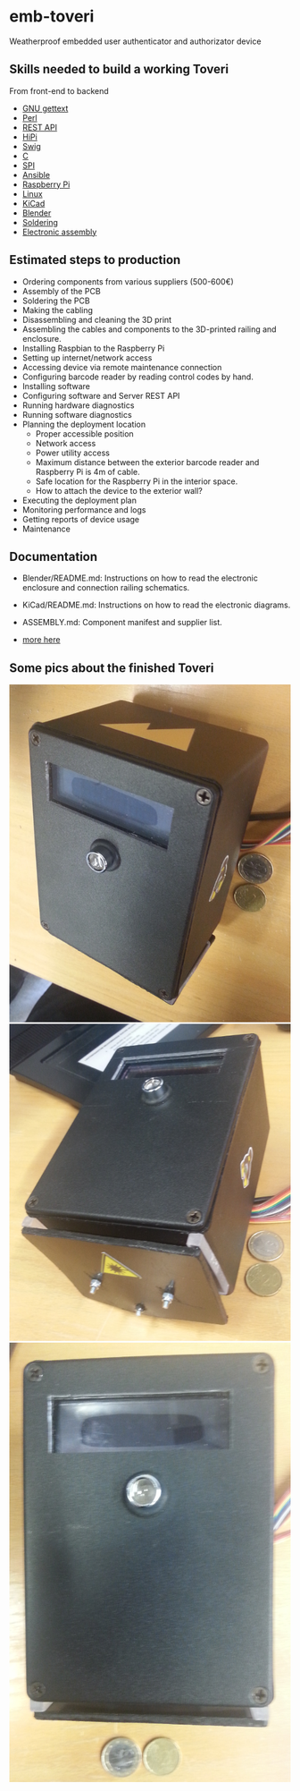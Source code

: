 # emb-toveri
Weatherproof embedded user authenticator and authorizator device

## Skills needed to build a working Toveri

From front-end to backend

- [GNU gettext](https://www.gnu.org/software/gettext/)
- [Perl](https://www.perl.org/)
- [REST API](http://www.restapitutorial.com/)
- [HiPi](http://raspberrypi.znix.com/hipidocs/)
- [Swig](http://www.swig.org/papers/Perl98/swigperl.htm)
- [C](http://www.cprogramming.com/)
- [SPI](https://en.wikipedia.org/wiki/Serial_Peripheral_Interface_Bus)
- [Ansible](http://docs.ansible.com/)
- [Raspberry Pi](https://www.raspberrypi.org/)
- [Linux](https://www.linuxfoundation.org/)
- [KiCad](http://kicad-pcb.org/)
- [Blender](https://www.blender.org/)
- [Soldering](https://www.youtube.com/watch?v=vIT4ra6Mo0s)
- [Electronic assembly](https://duckduckgo.com/?q=genuino+starter+kit&t=canonical&ia=products)

## Estimated steps to production

* Ordering components from various suppliers (500-600€)
* Assembly of the PCB
* Soldering the PCB
* Making the cabling
* Disassembling and cleaning the 3D print
* Assembling the cables and components to the 3D-printed railing and enclosure.
* Installing Raspbian to the Raspberry Pi
* Setting up internet/network access
* Accessing device via remote maintenance connection
* Configuring barcode reader by reading control codes by hand.
* Installing software
* Configuring software and Server REST API
* Running hardware diagnostics
* Running software diagnostics
* Planning the deployment location
  - Proper accessible position
  - Network access
  - Power utility access
  - Maximum distance between the exterior barcode reader and Raspberry Pi is 4m of cable.
  - Safe location for the Raspberry Pi in the interior space.
  - How to attach the device to the exterior wall?
* Executing the deployment plan
* Monitoring performance and logs
* Getting reports of device usage
* Maintenance

## Documentation

* Blender/README.md: Instructions on how to read the electronic enclosure and connection railing schematics.

* KiCad/README.md: Instructions on how to read the electronic diagrams.

* ASSEMBLY.md: Component manifest and supplier list.

* [more here](Documents/)




## Some pics about the finished Toveri

![toveri_top](Pictures/Assembled/toveri_iso.png)
![toveri_bottom](Pictures/Assembled/toveri_iso2.png)
![toveri_front](Pictures/Assembled/toveri_front.png)

